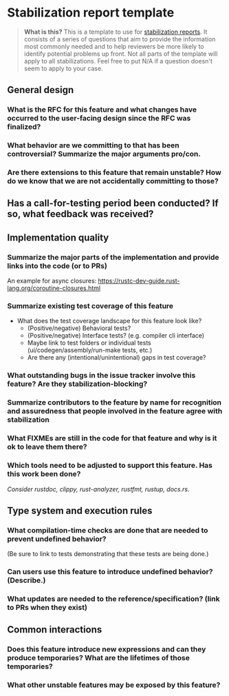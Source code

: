 # Stabilization report template

> **What is this?** This is a template to use for [stabilization reports](./stabilization_guide.md). It consists of a series of questions that aim to provide the information most commonly needed and to help reviewers be more likely to identify potential problems up front. Not all parts of the template will apply to all stabilizations. Feel free to put N/A if a question doesn't seem to apply to your case.

## General design

### What is the RFC for this feature and what changes have occurred to the user-facing design since the RFC was finalized?

### What behavior are we committing to that has been controversial? Summarize the major arguments pro/con.

### Are there extensions to this feature that remain unstable? How do we know that we are not accidentally committing to those?

## Has a call-for-testing period been conducted? If so, what feedback was received?

## Implementation quality

### Summarize the major parts of the implementation and provide links into the code (or to PRs)

An example for async closures: https://rustc-dev-guide.rust-lang.org/coroutine-closures.html

### Summarize existing test coverage of this feature

- What does the test coverage landscape for this feature look like?
  - (Positive/negative) Behavioral tests?
  - (Positive/negative) Interface tests? (e.g. compiler cli interface)
  - Maybe link to test folders or individual tests (ui/codegen/assembly/run-make tests, etc.)
  - Are there any (intentional/unintentional) gaps in test coverage?

### What outstanding bugs in the issue tracker involve this feature? Are they stabilization-blocking?

### Summarize contributors to the feature by name for recognition and assuredness that people involved in the feature agree with stabilization 

### What FIXMEs are still in the code for that feature and why is it ok to leave them there?

### Which tools need to be adjusted to support this feature. Has this work been done?

*Consider rustdoc, clippy, rust-analyzer, rustfmt, rustup, docs.rs.*

## Type system and execution rules

### What compilation-time checks are done that are needed to prevent undefined behavior?

(Be sure to link to tests demonstrating that these tests are being done.)

### Can users use this feature to introduce undefined behavior? (Describe.)

### What updates are needed to the reference/specification? (link to PRs when they exist)

## Common interactions

### Does this feature introduce new expressions and can they produce temporaries? What are the lifetimes of those temporaries?

### What other unstable features may be exposed by this feature?


